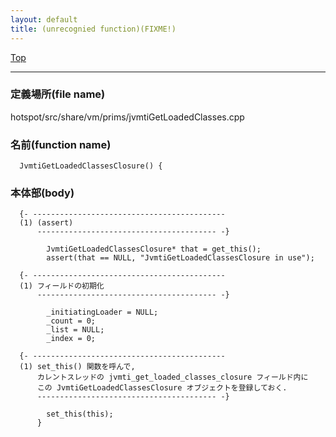 ```yaml
---
layout: default
title: (unrecognied function)(FIXME!)
---
```

[Top](../index.html)

--- 
### 定義場所(file name)
hotspot/src/share/vm/prims/jvmtiGetLoadedClasses.cpp

### 名前(function name)
```
  JvmtiGetLoadedClassesClosure() {
```

### 本体部(body)
```
  {- -------------------------------------------
  (1) (assert)
      ---------------------------------------- -}

	    JvmtiGetLoadedClassesClosure* that = get_this();
	    assert(that == NULL, "JvmtiGetLoadedClassesClosure in use");

  {- -------------------------------------------
  (1) フィールドの初期化
      ---------------------------------------- -}

	    _initiatingLoader = NULL;
	    _count = 0;
	    _list = NULL;
	    _index = 0;

  {- -------------------------------------------
  (1) set_this() 関数を呼んで, 
      カレントスレッドの jvmti_get_loaded_classes_closure フィールド内に
      この JvmtiGetLoadedClassesClosure オブジェクトを登録しておく.
      ---------------------------------------- -}

	    set_this(this);
	  }
	
```


